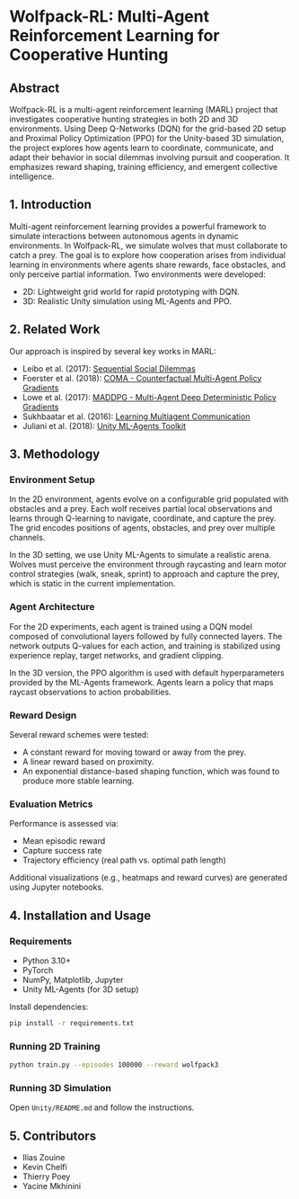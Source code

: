 # Wolfpack-RL: Multi-Agent Reinforcement Learning for Cooperative Hunting

## Abstract

Wolfpack-RL is a multi-agent reinforcement learning (MARL) project that investigates cooperative hunting strategies in both 2D and 3D environments. Using Deep Q-Networks (DQN) for the grid-based 2D setup and Proximal Policy Optimization (PPO) for the Unity-based 3D simulation, the project explores how agents learn to coordinate, communicate, and adapt their behavior in social dilemmas involving pursuit and cooperation. It emphasizes reward shaping, training efficiency, and emergent collective intelligence.

## 1. Introduction

Multi-agent reinforcement learning provides a powerful framework to simulate interactions between autonomous agents in dynamic environments. In Wolfpack-RL, we simulate wolves that must collaborate to catch a prey. The goal is to explore how cooperation arises from individual learning in environments where agents share rewards, face obstacles, and only perceive partial information. Two environments were developed:

- 2D: Lightweight grid world for rapid prototyping with DQN.
- 3D: Realistic Unity simulation using ML-Agents and PPO.

## 2. Related Work

Our approach is inspired by several key works in MARL:

- Leibo et al. (2017): [Sequential Social Dilemmas](https://arxiv.org/abs/1702.03037)
- Foerster et al. (2018): [COMA - Counterfactual Multi-Agent Policy Gradients](https://arxiv.org/abs/1705.08926)
- Lowe et al. (2017): [MADDPG - Multi-Agent Deep Deterministic Policy Gradients](https://arxiv.org/abs/1706.02275)
- Sukhbaatar et al. (2016): [Learning Multiagent Communication](https://arxiv.org/abs/1605.07736)
- Juliani et al. (2018): [Unity ML-Agents Toolkit](https://arxiv.org/abs/1809.02627)

## 3. Methodology

### Environment Setup

In the 2D environment, agents evolve on a configurable grid populated with obstacles and a prey. Each wolf receives partial local observations and learns through Q-learning to navigate, coordinate, and capture the prey. The grid encodes positions of agents, obstacles, and prey over multiple channels.

In the 3D setting, we use Unity ML-Agents to simulate a realistic arena. Wolves must perceive the environment through raycasting and learn motor control strategies (walk, sneak, sprint) to approach and capture the prey, which is static in the current implementation.

### Agent Architecture

For the 2D experiments, each agent is trained using a DQN model composed of convolutional layers followed by fully connected layers. The network outputs Q-values for each action, and training is stabilized using experience replay, target networks, and gradient clipping.

In the 3D version, the PPO algorithm is used with default hyperparameters provided by the ML-Agents framework. Agents learn a policy that maps raycast observations to action probabilities.

### Reward Design

Several reward schemes were tested:
- A constant reward for moving toward or away from the prey.
- A linear reward based on proximity.
- An exponential distance-based shaping function, which was found to produce more stable learning.

### Evaluation Metrics

Performance is assessed via:
- Mean episodic reward
- Capture success rate
- Trajectory efficiency (real path vs. optimal path length)

Additional visualizations (e.g., heatmaps and reward curves) are generated using Jupyter notebooks.

## 4. Installation and Usage

### Requirements
- Python 3.10+
- PyTorch
- NumPy, Matplotlib, Jupyter
- Unity ML-Agents (for 3D setup)

Install dependencies:
```bash
pip install -r requirements.txt
```

### Running 2D Training
```bash
python train.py --episodes 100000 --reward wolfpack3
```

### Running 3D Simulation
Open `Unity/README.md` and follow the instructions.


## 5. Contributors

- Ilias Zouine
- Kevin Chelfi
- Thierry Poey
- Yacine Mkhinini
